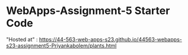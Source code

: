 # WebApps-Assignment-5 Starter Code

"Hosted at" : https://44-563-web-apps-s23.github.io/44563-webapps-s23-assignment5-Priyankabolem/plants.html
